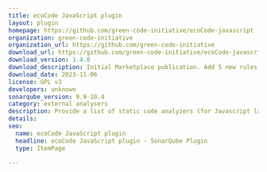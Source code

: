 ```yaml
---
title: ecoCode JavaScript plugin
layout: plugin
homepage: https://github.com/green-code-initiative/ecoCode-javascript
organization: green-code-initiative
organization_url: https://github.com/green-code-initiative
download_url: https://github.com/green-code-initiative/ecoCode-javascript/releases/download/1.4.0/ecocode-javascript-plugin-1.4.0.jar
download_version: 1.4.0
download_description: Initial Marketplace publication. Add 5 new rules.
download_date: 2023-11-06
license: GPL v3
developers: unknown
sonarqube_version: 9.9-10.4
category: external analysers
description: Provide a list of static code analyzers (for Javascript language) to highlight code structures that may have a negative ecological impact&#58; energy and resources over-consumption, "fatware", shortening terminals' lifespan, etc.
details: 
seo:
  name: ecoCode JavaScript plugin
  headline: ecoCode JavaScript plugin - SonarQube Plugin
  type: ItemPage

---
```

